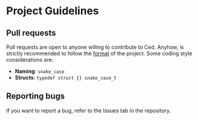 # Project Guidelines

## Pull requests

Pull requests are open to anyone willing to contribute to Ced. Anyhow, is strictly recommended to follow the [format](.clang-format) of the project. Some coding style considerations are:

- **Naming**: `snake_case`
- **Structs**: `typedef struct {} snake_case_t`

## Reporting bugs

If you want to report a bug, refer to the Issues tab in the repository.
